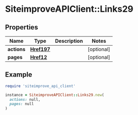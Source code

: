 # SiteimproveAPIClient::Links29

## Properties

| Name | Type | Description | Notes |
| ---- | ---- | ----------- | ----- |
| **actions** | [**Href197**](Href197.md) |  | [optional] |
| **pages** | [**Href12**](Href12.md) |  | [optional] |

## Example

```ruby
require 'siteimprove_api_client'

instance = SiteimproveAPIClient::Links29.new(
  actions: null,
  pages: null
)
```

